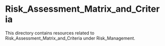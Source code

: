 # Risk_Assessment_Matrix_and_Criteria
This directory contains resources related to Risk_Assessment_Matrix_and_Criteria under Risk_Management.

